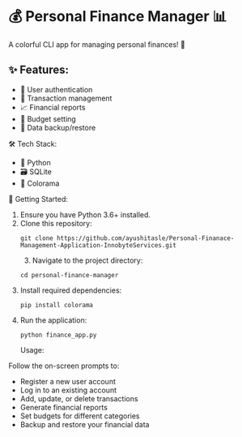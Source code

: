 # 💰 Personal Finance Manager 📊

A colorful CLI app for managing personal finances! 🌈

## ✨ Features:

- 🔐 User authentication
- 💸 Transaction management
- 📈 Financial reports
- 🎯 Budget setting
- 💾 Data backup/restore
  
🛠️ Tech Stack:

- 🐍 Python
- 🗃️ SQLite
- 🎨 Colorama

🚀 Getting Started:

1. Ensure you have Python 3.6+ installed.
2. Clone this repository:
   ```
   git clone https://github.com/ayushitasle/Personal-Finanace-Management-Application-InnobyteServices.git
   ```
   3. Navigate to the project directory:
   ```
   cd personal-finance-manager
   ```
4. Install required dependencies:
   ```
   pip install colorama
   ```
5. Run the application:
   ```
   python finance_app.py
   ```
   Usage:

Follow the on-screen prompts to:
- Register a new user account
- Log in to an existing account
- Add, update, or delete transactions
- Generate financial reports
- Set budgets for different categories
- Backup and restore your financial data
